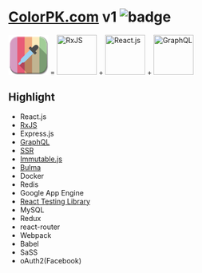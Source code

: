 # [ColorPK.com](http://react.colorpk.com) v1 ![badge](https://github.com/im6/vp/workflows/build/badge.svg)

<p align="left">
  <img width="80" height="80" src="https://github.com/im6/vp/blob/master/assets/img/logo.png" title="ColorPK">
  =
  <img width="80" height="80" src="https://github.com/im6/vp/blob/master/assets/img/rxjs.png" title="RxJS">
  +
  <img width="80" height="80" src="https://github.com/im6/vp/blob/master/assets/img/react.png" title="React.js">
  +
  <img width="80" height="80" src="https://github.com/im6/vp/blob/master/assets/img/graphql.png" title="GraphQL">
</p>

## Highlight

- React.js
- [RxJS](http://reactivex.io/)
- Express.js
- [GraphQL](https://graphql.org/)
- [SSR](https://reactjs.org/docs/react-dom-server.html)
- [Immutable.js](https://immutable-js.github.io/immutable-js/)
- [Bulma](https://bulma.io/)
- Docker
- Redis
- Google App Engine
- [React Testing Library](https://testing-library.com/)
- MySQL
- Redux
- react-router
- Webpack
- Babel
- SaSS
- oAuth2(Facebook)
